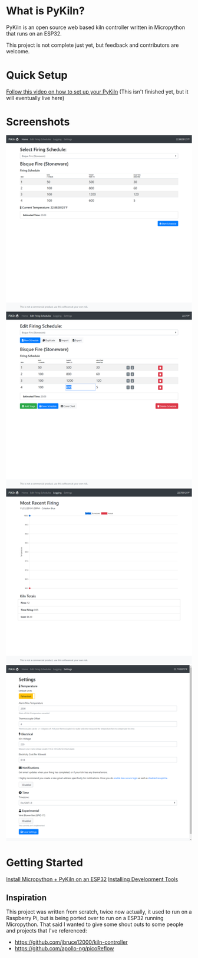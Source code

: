 # What is PyKiln? #

PyKiln is an open source web based kiln controller written in Micropython that runs on an ESP32.

This project is not complete just yet, but feedback and contributors are welcome.

# Quick Setup #

[Follow this video on how to set up your PyKiln](http://pykiln.com/get-started.html "Follow this video on how to set up your PyKiln")
(This isn't finished yet, but it will eventually live here)

# Screenshots #

![Home page of PyKiln, select a firing schedule to begin firing](/docs/images/01_home.png)
![Edit page of PyKiln, create, duplicate, import, export and delete firing schedules](/docs/images/02_edit.png)
![Logging page of PyKiln, view how past fires have gone as well as kiln statistics](/docs/images/03_logs.png)
![Settings page of PyKiln, set your preferred temperature, set up email notification, as well as other settings](/docs/images/04_settings.png)

# Getting Started

[Install Micropython + PyKiln on an ESP32](/getting-started.md "Install Micropython + PyKiln on an ESP32")
[Installing Development Tools](/gettings-started.md "Installing Development Tools")

## Inspiration
This project was written from scratch, twice now actually, it used to run on a Raspberry Pi, but is being ported over to run on a ESP32 running Micropython. That said I wanted to give some shout outs to some people and projects that I've referenced:

- https://github.com/jbruce12000/kiln-controller
- https://github.com/apollo-ng/picoReflow
